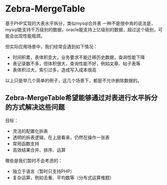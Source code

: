 Zebra-MergeTable
================

基于PHP实现的大表水平拆分，类似mysql合并表
一种不是很中肯的说法是，mysql能支持千万级别的数据，oracle能支持上亿级别的数据，超过这个级别，可能会出现性能瓶颈。

但实际应用场景中，我们经常会遇到如下情况：
 * 时间积累，表体积变大，业务要求不能迁移历史数据，查询性能下降
 * 表记录数不多，但体积很大，查询性能不好，例如文章、帖子表等
 * 表体积过大，索引过多，造成写入成本很高

以上只是举几个简单的例子，这几个场景下，都是不允许删除数据的。

Zebra-MergeTable希望能够通过对表进行水平拆分的方式解决这些问题
--------------
目标：
 * 灵活的配置化拆表
 * 透明的拆表逻辑，在上层看来，仍然在操作一张表
 * 常用函数支持
 * 高效结果合并、排序、运算

哪些是我们暂时不会考虑的：
 * 独立于语言（暂时只支持PHP）
 * 复杂运算，例如去重、平均数等（分布式运算难题）
